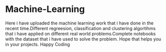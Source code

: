 # Machine-Learning
Here i have uploaded the machine learning work that i have done in the recent time.Different regreesion, classification and clustering algortihms that i have applied on different real world problems.Complete notebooks with the dataset that i have used to solve the problem. Hope that helps you in your projects. Happy Coding
